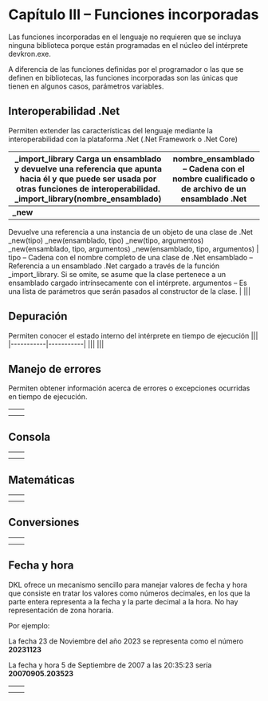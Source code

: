 # Capítulo III – Funciones incorporadas

Las funciones incorporadas en el lenguaje no requieren que se incluya ninguna biblioteca porque están programadas en el núcleo del intérprete devkron.exe.

A diferencia de las funciones definidas por el programador o las que se definen en bibliotecas, las funciones incorporadas son las únicas que tienen en algunos casos, parámetros variables.

## Interoperabilidad .Net

Permiten extender las características del lenguaje mediante la interoperabilidad con la plataforma .Net (.Net Framework o .Net Core)

| **_import_library**         Carga un ensamblado y devuelve una referencia que apunta hacia él y que puede ser usada por otras funciones de interoperabilidad.               **_import_library(nombre_ensamblado)** | nombre_ensamblado – Cadena con el nombre cualificado o de archivo de un ensamblado .Net |
|-----------|-----------|
| **_new**   
Devuelve una referencia a una instancia de un objeto de una clase de .Net
_new(tipo)
_new(ensamblado, tipo)
_new(tipo, argumentos)
_new(ensamblado, tipo, argumentos)
_new(ensamblado, tipo, argumentos) | tipo – Cadena con el nombre completo de una clase de .Net  ensamblado – Referencia a un ensamblado .Net cargado a través de la función _import_library. Si se omite, se asume que la clase pertenece a un ensamblado cargado intrínsecamente con el intérprete. argumentos – Es una lista de parámetros que serán pasados al constructor de la clase. |
|||

## Depuración

Permiten conocer el estado interno del intérprete en tiempo de ejecución
|||
|-----------|-----------|
|||
|||

## Manejo de errores

Permiten obtener información acerca de errores o excepciones ocurridas en tiempo de ejecución.

|||
|-----------|-----------|
|||
|||

## Consola

|||
|-----------|-----------|
|||
|||

## Matemáticas 

|||
|-----------|-----------|
|||
|||

## Conversiones

|||
|-----------|-----------|
|||
|||

## Fecha y hora

DKL ofrece un mecanismo sencillo para manejar valores de fecha y hora que consiste en tratar los valores como números decimales, en los que la parte entera representa a la fecha y la parte decimal a la hora. No hay representación de zona horaria.

Por ejemplo: 

La fecha 23 de Noviembre del año 2023 se representa como el número **20231123**

La fecha y hora 5 de Septiembre de 2007 a las 20:35:23 sería **20070905.203523**

|||
|-----------|-----------|
|||
|||
